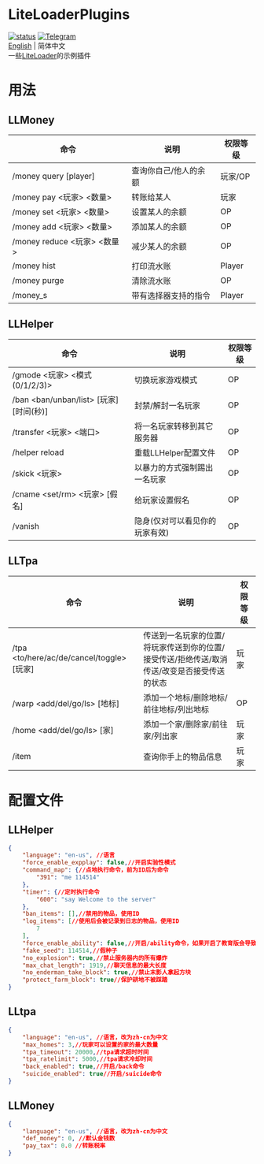 # LiteLoaderPlugins
<a href="https://github.com/LiteLDev/LiteLoaderPlugins/actions">![status](https://img.shields.io/github/workflow/status/LiteLDev/LiteLoaderPlugins/Build%20LiteLoaderPlugins?style=for-the-badge)</a>
<a href="https://t.me/liteloader">![Telegram](https://img.shields.io/badge/telegram-LiteLoader-%232CA5E0?style=for-the-badge&logo=Telegram)</a>  
[English](README.md) | 简体中文  
一些[LiteLoader](https://github.com/LiteLDev/BDSLiteLoader)的示例插件

# 用法
## LLMoney
| 命令 | 说明 | 权限等级 |
| --- | --- | --- |
| /money query [player] | 查询你自己/他人的余额 | 玩家/OP |
| /money pay <玩家> <数量> | 转账给某人 | 玩家 |
| /money set <玩家> <数量> | 设置某人的余额 | OP |
| /money add <玩家> <数量> | 添加某人的余额 | OP |
| /money reduce <玩家> <数量> | 减少某人的余额 | OP |
| /money hist | 打印流水账 | Player |
| /money purge | 清除流水账 | OP |
| /money_s | 带有选择器支持的指令 | Player |
## LLHelper
| 命令 | 说明 | 权限等级 |
| --- | --- | --- |
| /gmode <玩家> <模式(0/1/2/3)> | 切换玩家游戏模式 | OP |
| /ban <ban/unban/list> [玩家] [时间(秒)] | 封禁/解封一名玩家 | OP |
| /transfer <玩家> <IP> <端口> | 将一名玩家转移到其它服务器 | OP |
| /helper reload | 重载LLHelper配置文件 | OP |
| /skick <玩家> | 以暴力的方式强制踢出一名玩家 | OP |
| /cname <set/rm> <玩家> [假名] | 给玩家设置假名 | OP |
| /vanish | 隐身(仅对可以看见你的玩家有效) | OP |
## LLTpa
| 命令 | 说明 | 权限等级 |
| --- | --- | --- |
| /tpa <to/here/ac/de/cancel/toggle> [玩家]	| 传送到一名玩家的位置/将玩家传送到你的位置/接受传送/拒绝传送/取消传送/改变是否接受传送的状态 | 玩家 |
| /warp <add/del/go/ls> [地标] | 添加一个地标/删除地标/前往地标/列出地标 | OP |
| /home <add/del/go/ls> [家] | 添加一个家/删除家/前往家/列出家 | 玩家 |
| /item | 查询你手上的物品信息 | 玩家 |

# 配置文件
## LLHelper
```json
{
    "language": "en-us", //语言
    "force_enable_expplay": false,//开启实验性模式
    "command_map": {//点地执行命令，前为ID后为命令
        "391": "me 114514"
    },
    "timer": {//定时执行命令
        "600": "say Welcome to the server"
    },
    "ban_items": [],//禁用的物品，使用ID
    "log_items": [//使用后会被记录到日志的物品，使用ID
        7
    ],
    "force_enable_ability": false,//开启/ability命令，如果开启了教育版会导致服务器异常
    "fake_seed": 114514,//假种子
    "no_explosion": true,//禁止服务器内的所有爆炸
    "max_chat_length": 1919,//聊天信息的最大长度
    "no_enderman_take_block": true,//禁止末影人拿起方块
    "protect_farm_block": true//保护耕地不被踩踏
}
```
## LLtpa
```json
{
    "language": "en-us", //语言，改为zh-cn为中文
    "max_homes": 3,//玩家可以设置的家的最大数量
    "tpa_timeout": 20000,//tpa请求超时时间
    "tpa_ratelimit": 5000,//tpa请求冷却时间
    "back_enabled": true,//开启/back命令
    "suicide_enabled": true//开启/suicide命令
}
```
## LLMoney
```json
{
    "language": "en-us", //语言，改为zh-cn为中文
    "def_money": 0, //默认金钱数
    "pay_tax": 0.0 //转账税率
}
```